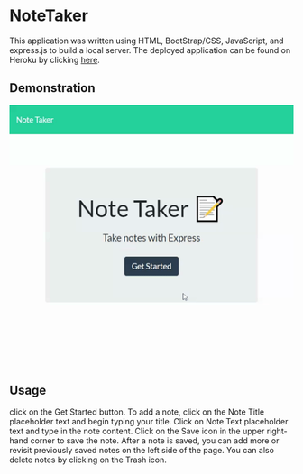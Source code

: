 # NoteTaker
This application was written using HTML, BootStrap/CSS, JavaScript, and express.js to build a local server.
The deployed application can be found on Heroku by clicking [here](https://cgnote-taker.herokuapp.com).

## Demonstration
![gif demo of app](/notetaker.gif)

## Usage
click on the Get Started button. To add a note, click on the Note Title placeholder text and begin typing your title. Click on Note Text placeholder text and type in the note content. Click on the Save icon in the upper right-hand corner to save the note. After a note is saved, you can add more or revisit previously saved notes on the left side of the page. You can also delete notes by clicking on the Trash icon.
